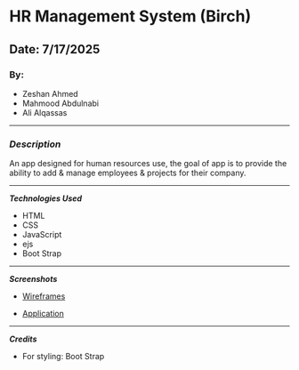 # HR Management System (Birch)

## Date: 7/17/2025

### By: 
- Zeshan Ahmed
- Mahmood Abdulnabi
- Ali Alqassas

---

### **_Description_**

An app designed for human resources use, the goal of app is to provide the ability to add & manage employees & projects for their company.

---

**_Technologies Used_**

- HTML
- CSS
- JavaScript
- ejs
- Boot Strap

---

**_Screenshots_**

- [Wireframes](./public/Screenshots/wireframes.pdf)

- [Application](./public/Screenshots/application.pdf)

---

**_Credits_**

- For styling: Boot Strap

